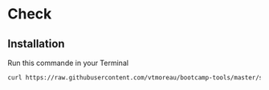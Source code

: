 # Check

## Installation
Run this commande in your Terminal
```bash
curl https://raw.githubusercontent.com/vtmoreau/bootcamp-tools/master/setup_tools.sh | sh
```